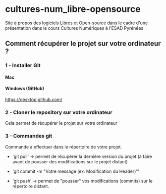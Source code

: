 # cultures-num_libre-opensource
Site à propos des logiciels Libres et Open-source dans le cadre d'une présentation dans le cours Cultures Numériques à l'ESAD Pyrénées

## Comment récupérer le projet sur votre ordinateur ?

### 1 - Installer Git
#### Mac

#### Windows (GitHub)
https://desktop.github.com/

### 2 - Cloner le repository sur votre ordinateur
Cela permet de récupérer le projet sur votre ordinateur

### 3 - Commandes git
Commande à effectuer dans le répertoire de votre projet.

- 'git pull' -> permet de récupérer la dernière version du projet (à faire avant de pousser des modifications sur le projet distant)

- 'git commit -m "Votre message (ex: Modification du Header)"'

- 'git push' -> permet de "pousser" vos modifications (commits) sur le répertoire distant.
